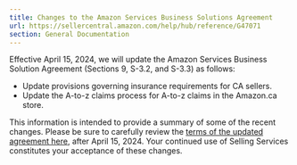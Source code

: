 ```yaml
---
title: Changes to the Amazon Services Business Solutions Agreement
url: https://sellercentral.amazon.com/help/hub/reference/G47071
section: General Documentation
---
```


Effective April 15, 2024, we will update the Amazon Services Business Solution
Agreement (Sections 9, S-3.2, and S-3.3) as follows:

  * Update provisions governing insurance requirements for CA sellers.
  * Update the A-to-z claims process for A-to-z claims in the Amazon.ca store.

This information is intended to provide a summary of some of the recent
changes. Please be sure to carefully review the [terms of the updated
agreement
here](https://sellercentral.amazon.com/help/hub/reference/external/G1791),
after April 15, 2024. Your continued use of Selling Services constitutes your
acceptance of these changes.

  

